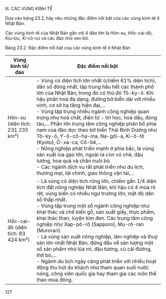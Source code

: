 III. CÁC VÙNG KINH TẾ

Dựa vào bảng 23.2, hãy nêu những đặc điểm nổi bật của các vùng kinh tế ở Nhật Bản.

Các vùng kinh tế của Nhật Bản gắn với 4 đảo lớn là Hôn-su, Hốc-cai-đô, Kiu-xiu, Xi-cô-cư và các đảo nhỏ ven bờ.

Bảng 23.2. Đặc điểm nổi bật của các vùng kinh tế ở Nhật Bản

Vùng kinh tế/đảo | Đặc điểm nổi bật
--- | ---
Hôn-su (diện tích: 231 235 km²) | - Vùng có diện tích lớn nhất (chiếm 61% diện tích), dân số đông nhất, tập trung hầu hết các thành phố lớn của Nhật Bản, trong đó có thủ đô Tô-ky-ô. Khi hậu phân hoá đa dạng, đường bờ biển dài với nhiều vịnh, cơ sở hạ tầng hiện đại,...<br>- Vùng tập trung nhiều ngành công nghiệp quan trọng như hoá chất, điện tử - tin học, hoá dầu, đóng tàu,... Phần lớn trung tâm công nghiệp phân bố phía nam của đảo dọc theo bờ biển Thái Bình Dương như Tô-ky-ô, Y-ô-cô-ha-ma, Na-gôi-a, Ki-ô-tô (Kyoto), Ô-xa-ca, Cô-bê,...<br>- Nông nghiệp phát triển mạnh ở phía bắc, là vùng sản xuất lúa gạo lớn, ngoài ra còn có chè, đậu tương, hoa quả và chăn nuôi bò.<br>- Các ngành dịch vụ rất phát triển như du lịch, thương mại, tài chính, giao thông vận tải,...
Hốc-cai-đô (diện tích: 83 424 km²) | - Là vùng có diện tích rừng lớn, chiếm gần 1/4 diện tích đất nông nghiệp Nhật Bản, khí hậu có 4 mùa rõ rệt, vùng biển có nhiều ngư trường lớn, mật độ dân số thấp nhất.<br>- Vùng tập trung một số ngành công nghiệp như khai thác và chế biến gỗ, sản xuất giấy, thực phẩm, khai thác than, luyện kim đen. Các trung tâm công nghiệp như Xap-pô-rô (Sapporo), Mu-rô-ran (Muroran).<br>- Là vùng sản xuất nông nghiệp, lâm nghiệp và thuỷ sản lớn nhất Nhật Bản, đứng đầu về sản lượng một số sản phẩm như lúa mì, đậu tương, củ cải đường, thịt bò,...<br>- Ngành du lịch ngày càng phát triển với nhiều hoạt động thu hút du khách như tham quan suối nước nóng, công viên quốc gia hay tham gia các môn thể thao mùa đông.

127